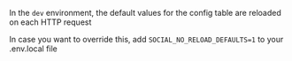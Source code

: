 In the `dev` environment, the default values for the config table are reloaded on each HTTP request

In case you want to override this, add `SOCIAL_NO_RELOAD_DEFAULTS=1` to your .env.local file
